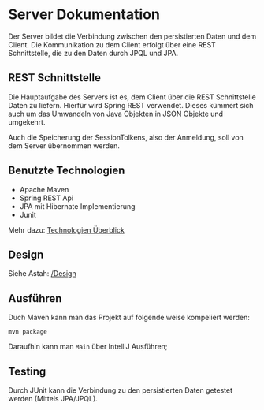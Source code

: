 # Server Dokumentation
Der Server bildet die Verbindung zwischen den persistierten Daten und dem Client.
Die Kommunikation zu dem Client erfolgt über eine REST Schnittstelle, die zu den Daten durch JPQL und JPA.

## REST Schnittstelle
Die Hauptaufgabe des Servers ist es, dem Client über die REST Schnittstelle Daten zu liefern.
Hierfür wird Spring REST verwendet. Dieses kümmert sich auch um das Umwandeln von Java Objekten in JSON Objekte und umgekehrt.

Auch die Speicherung der SessionTolkens, also der Anmeldung, soll von dem Server übernommen werden.

## Benutzte Technologien
  * Apache Maven
  * Spring REST Api
  * JPA mit Hibernate Implementierung
  * Junit

  Mehr dazu: [Technologien Überblick](./Technologien_Overview.md)
  
## Design
Siehe Astah: [/Design](./../Design)

## Ausführen
Duch Maven kann man das Projekt auf folgende weise kompeliert werden:
```
mvn package
```
Daraufhin kann man `Main` über IntelliJ Ausführen;


## Testing

Durch JUnit kann die Verbindung zu den persistierten Daten getestet werden (Mittels JPA/JPQL).
